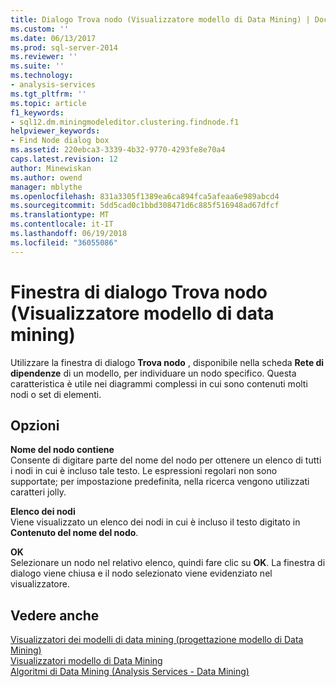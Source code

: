 ```yaml
---
title: Dialogo Trova nodo (Visualizzatore modello di Data Mining) | Documenti Microsoft
ms.custom: ''
ms.date: 06/13/2017
ms.prod: sql-server-2014
ms.reviewer: ''
ms.suite: ''
ms.technology:
- analysis-services
ms.tgt_pltfrm: ''
ms.topic: article
f1_keywords:
- sql12.dm.miningmodeleditor.clustering.findnode.f1
helpviewer_keywords:
- Find Node dialog box
ms.assetid: 220ebca3-3339-4b32-9770-4293fe8e70a4
caps.latest.revision: 12
author: Minewiskan
ms.author: owend
manager: mblythe
ms.openlocfilehash: 831a3305f1389ea6ca894fca5afeaa6e989abcd4
ms.sourcegitcommit: 5dd5cad0c1bbd308471d6c885f516948ad67dfcf
ms.translationtype: MT
ms.contentlocale: it-IT
ms.lasthandoff: 06/19/2018
ms.locfileid: "36055086"
---
```

# <a name="find-node-dialog-box-mining-model-viewer"></a>Finestra di dialogo Trova nodo (Visualizzatore modello di data mining)
  Utilizzare la finestra di dialogo **Trova nodo** , disponibile nella scheda **Rete di dipendenze** di un modello, per individuare un nodo specifico. Questa caratteristica è utile nei diagrammi complessi in cui sono contenuti molti nodi o set di elementi.  
  
## <a name="options"></a>Opzioni  
 **Nome del nodo contiene**  
 Consente di digitare parte del nome del nodo per ottenere un elenco di tutti i nodi in cui è incluso tale testo. Le espressioni regolari non sono supportate; per impostazione predefinita, nella ricerca vengono utilizzati caratteri jolly.  
  
 **Elenco dei nodi**  
 Viene visualizzato un elenco dei nodi in cui è incluso il testo digitato in **Contenuto del nome del nodo**.  
  
 **OK**  
 Selezionare un nodo nel relativo elenco, quindi fare clic su **OK**. La finestra di dialogo viene chiusa e il nodo selezionato viene evidenziato nel visualizzatore.  
  
## <a name="see-also"></a>Vedere anche  
 [Visualizzatori dei modelli di data mining &#40;progettazione modello di Data Mining&#41;](mining-model-viewers-data-mining-model-designer.md)   
 [Visualizzatori modello di Data Mining](data-mining/data-mining-model-viewers.md)   
 [Algoritmi di Data Mining &#40;Analysis Services - Data Mining&#41;](data-mining/data-mining-algorithms-analysis-services-data-mining.md)  
  
  